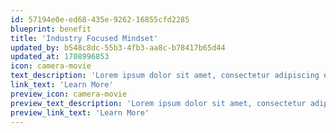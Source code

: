```yaml
---
id: 57194e0e-ed68-435e-9262-16855cfd2285
blueprint: benefit
title: 'Industry Focused Mindset'
updated_by: b548c8dc-55b3-4fb3-aa8c-b78417b65d44
updated_at: 1708996853
icon: camera-movie
text_description: 'Lorem ipsum dolor sit amet, consectetur adipiscing elit, sed do eiusmod tempor incididunt ut labore et dolore.'
link_text: 'Learn More'
preview_icon: camera-movie
preview_text_description: 'Lorem ipsum dolor sit amet, consectetur adipiscing elit, sed do eiusmod tempor incididunt ut labore et dolore.'
preview_link_text: 'Learn More'
---
```

